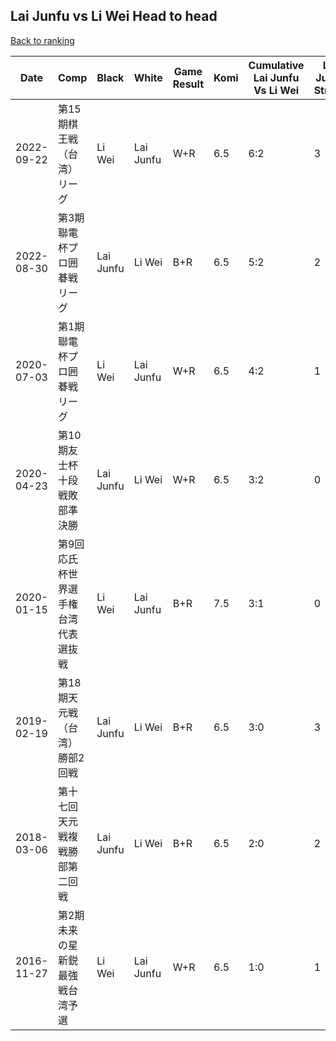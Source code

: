 ## Lai Junfu vs Li Wei Head to head

[Back to ranking](../../index.md)




| **Date** | **Comp** | **Black** | **White** | **Game Result** | **Komi** | **Cumulative Lai Junfu Vs Li Wei** | **Lai Junfu Streak** | **Li Wei Streak** | 
| --- | --- | --- | --- | --- | --- | --- | --- | --- |
| 2022-09-22 | 第15期棋王戦（台湾）リーグ | Li Wei | Lai Junfu | W+R | 6.5 | 6:2 | 3 | 0 | 
| 2022-08-30 | 第3期聯電杯プロ囲碁戦リーグ | Lai Junfu | Li Wei | B+R | 6.5 | 5:2 | 2 | 0 | 
| 2020-07-03 | 第1期聯電杯プロ囲碁戦リーグ | Li Wei | Lai Junfu | W+R | 6.5 | 4:2 | 1 | 0 | 
| 2020-04-23 | 第10期友士杯十段戦敗部準決勝  | Lai Junfu | Li Wei | W+R | 6.5 | 3:2 | 0 | 2 | 
| 2020-01-15 | 第9回応氏杯世界選手権台湾代表選抜戦 | Li Wei | Lai Junfu | B+R | 7.5 | 3:1 | 0 | 1 | 
| 2019-02-19 | 第18期天元戦（台湾）勝部2回戦 | Lai Junfu | Li Wei | B+R | 6.5 | 3:0 | 3 | 0 | 
| 2018-03-06 | 第十七回天元戦複戦勝部第二回戦 | Lai Junfu | Li Wei | B+R | 6.5 | 2:0 | 2 | 0 | 
| 2016-11-27 | 第2期未来の星新鋭最強戦台湾予選 | Li Wei | Lai Junfu | W+R | 6.5 | 1:0 | 1 | 0 |




